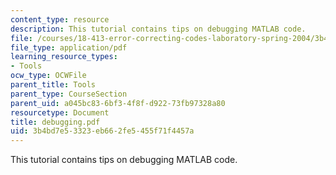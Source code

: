 ```yaml
---
content_type: resource
description: This tutorial contains tips on debugging MATLAB code.
file: /courses/18-413-error-correcting-codes-laboratory-spring-2004/3b4bd7e53323eb662fe5455f71f4457a_debugging.pdf
file_type: application/pdf
learning_resource_types:
- Tools
ocw_type: OCWFile
parent_title: Tools
parent_type: CourseSection
parent_uid: a045bc83-6bf3-4f8f-d922-73fb97328a80
resourcetype: Document
title: debugging.pdf
uid: 3b4bd7e5-3323-eb66-2fe5-455f71f4457a
---
```

This tutorial contains tips on debugging MATLAB code.

